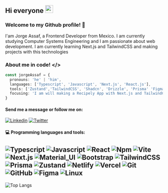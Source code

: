 ## Hi everyone <img width="25px" height="25px" src="https://c.tenor.com/nebZyl8oN7IAAAAi/wave-hello.gifg">

### Welcome to my Github profile! 👋
I'am Jorge Assaf, a Frontend Developer from Mexico. I am currently studying Computer Systems Engineering and I am passionate about web development. I am currently learning Next.js and TailwindCSS and making projects with this technologies 

### About me in code! </>

```typescript
const jorgeAssaf = {
  pronouns: 'he' | 'him',
  languages: ['Typescript', 'Javascript', 'Next.js', 'React.js'],
  tools: ['Zustand','TailwindCSS', 'Shadcn', 'Drizzle', 'Prisma' 'Figma', 'Git', 'Github', 'Vercel'],
  focusing: 'I am will making a Recipely App with Next.js and TailwindCSS',
}
```
#### Send me a message or follow me on:
[![Linkedin](https://img.shields.io/badge/-LinkedIn-blue?style=flat&logo=Linkedin&logoColor=white)](https://www.linkedin.com/in/jorge-enrique-assaf/)
[![Twitter](https://img.shields.io/badge/-Twitter-1DA1F2?style=flat&logo=Twitter&logoColor=white)](https://twitter.com/AssafEnrique)



#### :computer: Programming languages and tools: 
  
![Typescript](https://img.shields.io/badge/-typescript-black?style=flat-square&logo=typescript)
![Javascript](https://img.shields.io/badge/-Javascript-black?style=flat-square&logo=javascript)
![React](https://img.shields.io/badge/-React-black?style=flat-square&logo=react)
![Npm](https://img.shields.io/badge/-Npm-black?style=flat-square&logo=Npm)
![Vite](https://img.shields.io/badge/-Vite-black?style=flat-square&logo=Vite)
![Next.js](https://img.shields.io/badge/-Next-black?style=flat-square&logo=Next.js)
![Material_UI](https://img.shields.io/badge/-Material_UI-black?style=flat-square&logo=material-ui)
![Bootstrap](https://img.shields.io/badge/-Bootstrap-black?style=flat-square&logo=bootstrap)
![TailwindCSS](https://img.shields.io/badge/-TailwindCSS-black?style=flat-square&logo=tailwind-css)
![Prisma](https://img.shields.io/badge/-Prisma-black?style=flat-square&logo=prisma)
![Zustand](https://img.shields.io/badge/-Zustand-black?style=flat-square&logo=zustand)
![Netlify](https://img.shields.io/badge/-Netlify-black?style=flat-square&logo=netlify)
![Vercel](https://img.shields.io/badge/-Vercel-black?style=flat-square&logo=vercel)
![Git](https://img.shields.io/badge/-Git-black?style=flat-square&logo=git)
![GitHub](https://img.shields.io/badge/-GitHub-black?style=flat-square&logo=github)
![Figma](https://img.shields.io/badge/-Figma-black?style=flat-square&logo=figma)
![Linux](https://img.shields.io/badge/-Linux-black?style=flat-square&logo=Linux)
---
<p>
  <img alt="Top Langs" src=https://github-readme-stats.vercel.app/api/top-langs/?username=jorgeassaf&layout=compact&theme=dark)](https://github.com/anuraghazra/github-readme-stats />
</p>
